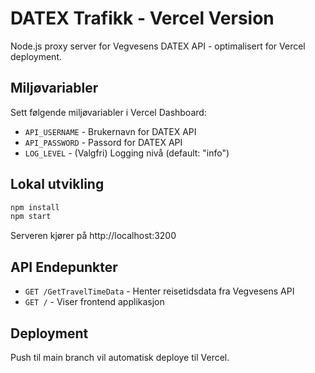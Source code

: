 # DATEX Trafikk - Vercel Version

Node.js proxy server for Vegvesens DATEX API - optimalisert for Vercel deployment.

## Miljøvariabler

Sett følgende miljøvariabler i Vercel Dashboard:
- `API_USERNAME` - Brukernavn for DATEX API
- `API_PASSWORD` - Passord for DATEX API
- `LOG_LEVEL` - (Valgfri) Logging nivå (default: "info")

## Lokal utvikling

```bash
npm install
npm start
```

Serveren kjører på http://localhost:3200

## API Endepunkter

- `GET /GetTravelTimeData` - Henter reisetidsdata fra Vegvesens API
- `GET /` - Viser frontend applikasjon

## Deployment

Push til main branch vil automatisk deploye til Vercel.
